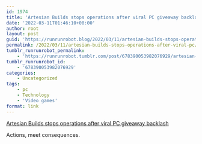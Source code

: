 ```yaml
---
id: 1974
title: 'Artesian Builds stops operations after viral PC giveaway backlash'
date: '2022-03-11T01:46:10+00:00'
author: root
layout: post
guid: 'https://runrunrobot.blog/2022/03/11/artesian-builds-stops-operations-after-viral-pc/'
permalink: /2022/03/11/artesian-builds-stops-operations-after-viral-pc/
tumblr_runrunrobot_permalink:
    - 'https://runrunrobot.tumblr.com/post/678390053982076929/artesian-builds-stops-operations-after-viral-pc'
tumblr_runrunrobot_id:
    - '678390053982076929'
categories:
    - Uncategorized
tags:
    - pc
    - Technology
    - 'Video games'
format: link
---
```


[Artesian Builds stops operations after viral PC giveaway backlash](https://www.dexerto.com/entertainment/artesian-builds-stops-operations-after-viral-pc-giveaway-backlash-1779389/)

<div class="link_description">Actions, meet consequences.

</div>